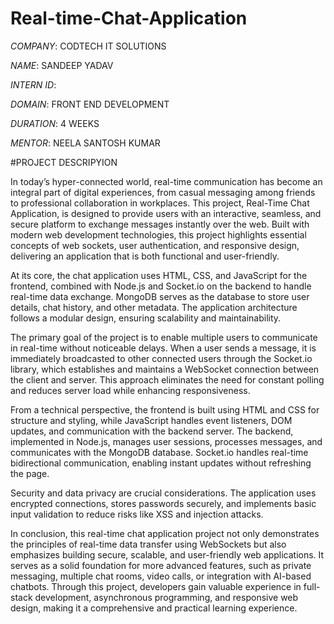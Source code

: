 # Real-time-Chat-Application

*COMPANY*: CODTECH IT SOLUTIONS

*NAME*: SANDEEP YADAV

*INTERN ID*: 

*DOMAIN*: FRONT END DEVELOPMENT

*DURATION*: 4 WEEKS

*MENTOR*: NEELA SANTOSH KUMAR

#PROJECT DESCRIPYION

In today’s hyper-connected world, real-time communication has become an integral part of digital experiences, from casual messaging among friends to professional collaboration in workplaces. This project, Real-Time Chat Application, is designed to provide users with an interactive, seamless, and secure platform to exchange messages instantly over the web. Built with modern web development technologies, this project highlights essential concepts of web sockets, user authentication, and responsive design, delivering an application that is both functional and user-friendly.

At its core, the chat application uses HTML, CSS, and JavaScript for the frontend, combined with Node.js and Socket.io on the backend to handle real-time data exchange. MongoDB serves as the database to store user details, chat history, and other metadata. The application architecture follows a modular design, ensuring scalability and maintainability.

The primary goal of the project is to enable multiple users to communicate in real-time without noticeable delays. When a user sends a message, it is immediately broadcasted to other connected users through the Socket.io library, which establishes and maintains a WebSocket connection between the client and server. This approach eliminates the need for constant polling and reduces server load while enhancing responsiveness.

From a technical perspective, the frontend is built using HTML and CSS for structure and styling, while JavaScript handles event listeners, DOM updates, and communication with the backend server. The backend, implemented in Node.js, manages user sessions, processes messages, and communicates with the MongoDB database. Socket.io handles real-time bidirectional communication, enabling instant updates without refreshing the page.

Security and data privacy are crucial considerations. The application uses encrypted connections, stores passwords securely, and implements basic input validation to reduce risks like XSS and injection attacks.

In conclusion, this real-time chat application project not only demonstrates the principles of real-time data transfer using WebSockets but also emphasizes building secure, scalable, and user-friendly web applications. It serves as a solid foundation for more advanced features, such as private messaging, multiple chat rooms, video calls, or integration with AI-based chatbots. Through this project, developers gain valuable experience in full-stack development, asynchronous programming, and responsive web design, making it a comprehensive and practical learning experience.
